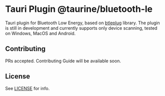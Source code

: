 # Tauri Plugin @taurine/bluetooth-le

Tauri plugin for Bluetooth Low Energy, based on [btleplug](https://github.com/deviceplug/btleplug) library.
The plugin is still in development and currently supports only device scanning, tested on Windows, MacOS and Android.

## Contributing

PRs accepted. Contributing Guide will be available soon.

## License

See [LICENSE](https://github.com/taurine/bluetooth-le/blob/master/LICENSE.md) for info.
